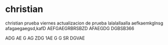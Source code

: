 # christian
christian prueba viernes
actualizacion de prueba
lalalallaalla
aefkaemkglnsg
afagaegaegsd,kafD
AEFGAEGRBRSBZD
AFAEGDG DGBSB366


ADG
AE
G
AG
ZDG
1AE
G
G
SR
DGVAE
